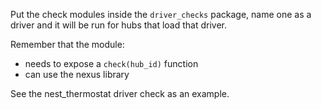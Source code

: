Put the check modules inside the `driver_checks` package, name one as a driver and it will be run for hubs that load that driver.

Remember that the module:

* needs to expose a `check(hub_id)` function
* can use the nexus library

See the nest_thermostat driver check as an example.
